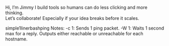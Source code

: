 Hi, I’m Jimmy
I build tools so humans can do less clicking and more thinking.  
Let’s collaborate! Especially if your idea breaks before it scales.  

<!---
go-otto/go-otto is a ✨ special ✨ repository because its `README.md` (this file) appears on your GitHub profile.
You can click the Preview link to take a look at your changes.
--->






simple1linerbashping
Notes:
-c 1: Sends 1 ping packet.
-W 1: Waits 1 second max for a reply.
Outputs either reachable or unreachable for each hostname.
